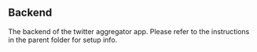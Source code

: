 ## Backend

The backend of the twitter aggregator app.
Please refer to the instructions in the parent folder for setup info.